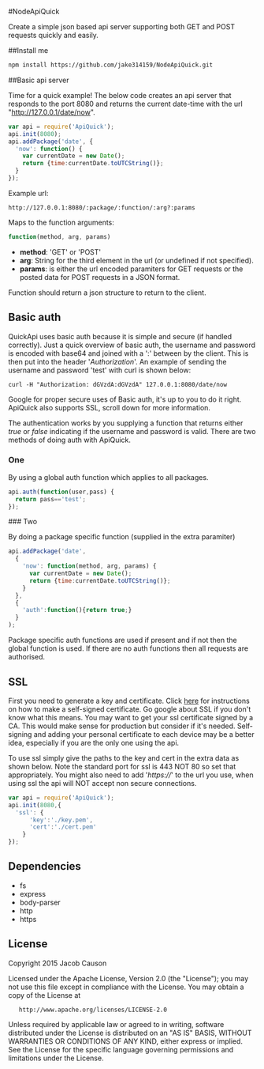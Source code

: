 #NodeApiQuick

Create a simple json based api server supporting both GET and POST requests quickly and easily.

##Install me

```bash
npm install https://github.com/jake314159/NodeApiQuick.git
```

##Basic api server

Time for a quick example! The below code creates an api server that responds to the port 8080 and returns the current date-time with the url "http://127.0.0.1/date/now".

```javascript
var api = require('ApiQuick');
api.init(8080);
api.addPackage('date', {
  'now': function() {
    var currentDate = new Date();
    return {time:currentDate.toUTCString()};
  }
});
```

Example url:
```
http://127.0.0.1:8080/:package/:function/:arg?:params
```

Maps to the function arguments:
```javascript
function(method, arg, params)
```

+ **method**: 'GET' or 'POST'
+ **arg**: String for the third element in the url (or undefined if not specified). 
+ **params**: is either the url encoded paramiters for GET requests or the posted data for POST requests in a JSON format.

Function should return a json structure to return to the client.

## Basic auth

QuickApi uses basic auth because it is simple and secure (if handled correctly). Just a quick overview of basic auth, the username and password is encoded with base64 and joined with a ':' between by the client. This is then put into the header '*Authorization*'. An example of sending the username and password 'test' with curl is shown below:
```
curl -H "Authorization: dGVzdA:dGVzdA" 127.0.0.1:8080/date/now
```

Google for proper secure uses of Basic auth, it's up to you to do it right. ApiQuick also supports SSL, scroll down for more information.

The authentication works by you supplying a function that returns either *true* or *false* indicating if the username and password is valid. There are two methods of doing auth with ApiQuick.

### One

By using a global auth function which applies to all packages.

```javascript
api.auth(function(user,pass) {
  return pass=='test';
});
```

### Two

By doing a package specific function (supplied in the extra paramiter)

```javascript
api.addPackage('date', 
  {
    'now': function(method, arg, params) {
      var currentDate = new Date();
      return {time:currentDate.toUTCString()};
    }
  }, 
  {
    'auth':function(){return true;}
  }
);
```

Package specific auth functions are used if present and if not then the global function is used. If there are no auth functions then all requests are authorised.

## SSL

First you need to generate a key and certificate. Click [here](http://docs.nodejitsu.com/articles/HTTP/servers/how-to-create-a-HTTPS-server) for instructions on how to make a self-signed certificate. Go google about SSL if you don't know what this means. You may want to get your ssl certificate signed by a CA. This would make sense for production but consider if it's needed. Self-signing and adding your personal certificate to each device may be a better idea, especially if you are the only one using the api.

To use ssl simply give the paths to the key and cert in the extra data as shown below. Note the standard port for ssl is 443 NOT 80 so set that appropriately. You might also need to add '*https://*' to the url you use, when using ssl the api will NOT accept non secure connections.

```javascript
var api = require('ApiQuick');
api.init(8080,{
  'ssl': {
      'key':'./key.pem',
      'cert':'./cert.pem'
    }
});
```

## Dependencies

+ fs
+ express
+ body-parser
+ http
+ https

## License

Copyright 2015 Jacob Causon

   Licensed under the Apache License, Version 2.0 (the "License");
   you may not use this file except in compliance with the License.
   You may obtain a copy of the License at

       http://www.apache.org/licenses/LICENSE-2.0

   Unless required by applicable law or agreed to in writing, software
   distributed under the License is distributed on an "AS IS" BASIS,
   WITHOUT WARRANTIES OR CONDITIONS OF ANY KIND, either express or implied.
   See the License for the specific language governing permissions and
   limitations under the License.
